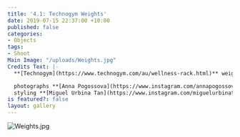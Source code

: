 ```yaml
---
title: '4.1: Technogym Weights'
date: 2019-07-15 22:37:00 +10:00
published: false
categories:
- Objects
tags:
- Shoot
Main Image: "/uploads/Weights.jpg"
Credits Text: |-
  **[Technogym](https://www.technogym.com/au/wellness-rack.html)** weights

  photographs **[Anna Pogossova](https://www.instagram.com/annapogossova/)** at **[B&A](https://www.instagram.com/barepsau/)**
  styling **[Miguel Urbina Tan](https://www.instagram.com/miguelurbinatan/)**
is featured?: false
layout: gallery
---
```


![Weights.jpg](/uploads/Weights.jpg)
